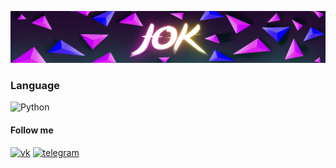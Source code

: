 ![Hearder](https://github.com/neJok/neJok/blob/main/assets/header.png)

### Language
![Python](https://img.shields.io/badge/-Python-black?style=for-the-badge&logo=python)

#### Follow me
[![vk](https://img.shields.io/badge/-Vk-black?style=for-the-badge&logo=Vk)](https://vk.com/ne_jok)
[![telegram](https://img.shields.io/badge/-Telegram-black?style=for-the-badge&logo=telegram)](https://t.me/vasilyjok)
